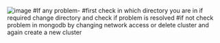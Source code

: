 ![image](https://user-images.githubusercontent.com/96449025/209790010-80f67d0b-a61a-4636-bf99-3c99ff9dfb06.png)
#If any problem-
#first check in which directory you are in if required change directory and check if problem is resolved
#if not check problem in mongodb by changing network access or delete cluster and again create a new cluster
